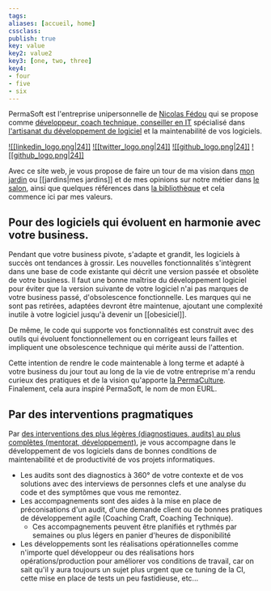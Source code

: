```yaml
---
tags:
aliases: [accueil, home]
cssclass:
publish: true
key: value
key2: value2
key3: [one, two, three]
key4:
- four
- five
- six
---
```


PermaSoft est l'entreprise unipersonnelle de [Nicolas Fédou](contact) qui se propose comme [développeur, coach technique, conseiller en IT](Offres%20de%20services) spécialisé dans [l'artisanat du développement de logiciel](https://manifesto.softwarecraftsmanship.org/#/fr-fr) et la maintenabilité de vos logiciels.

<span class="right-align">[![[linkedin_logo.png|24]]](https://www.linkedin.com/in/nicolas-fedou/) [![[twitter_logo.png|24]]](https://twitter.com/CoulasFedou) [![[github_logo.png|24]]](https://github.com/coulas) [![[github_logo.png|24]]](https://github.com/PermaSoft)</span>

Avec ce site web, je vous propose de faire un tour de ma vision dans [mon jardin](jardins/) ou [[jardins|mes jardins]] et de mes opinions sur notre métier dans [le salon](salon/index), ainsi que quelques références dans [la bibliothèque](bibliothèque/) et cela commence ici par mes valeurs.

## Pour des logiciels qui évoluent en harmonie avec votre business.

Pendant que votre business pivote, s'adapte et grandit, les logiciels à succès ont tendances à grossir.
Les nouvelles fonctionnalités s'intègrent dans une base de code existante qui décrit une version passée et obsolète de votre business. 
Il faut une bonne maîtrise du développement logiciel pour éviter que la version suivante de votre logiciel n'ai pas marques de votre business passé, d'obsolescence fonctionnelle.
Les marques qui ne sont pas retirées, adaptées devront être maintenue, ajoutant une complexité inutile à votre logiciel jusqu'à devenir un [[obesiciel]]. 

De même, le code qui supporte vos fonctionnalités est construit avec des outils qui évoluent fonctionnellement ou en corrigeant leurs failles et impliquent une obsolescence technique qui mérite aussi de l'attention.

Cette intention de rendre le code maintenable à long terme et adapté à votre business du jour tout au long de la vie de votre entreprise m'a rendu curieux des pratiques et de la vision qu'apporte [la PermaCulture](salon/permaculture). Finalement, cela aura inspiré PermaSoft, le nom de mon EURL.

## Par des interventions pragmatiques

Par [des interventions des plus légères (diagnostiques, audits) au plus complètes (mentorat, développement)](Offres%20de%20services), je vous accompagne dans le développement de vos logiciels dans de bonnes conditions de maintenabilité et de productivité de vos projets informatiques.

* Les audits sont des diagnostics à 360° de votre contexte et de vos solutions avec des interviews de personnes clefs et une analyse du code et des symptômes que vous me remontez.
* Les accompagnements sont des aides à la mise en place de préconisations d'un audit, d'une demande client ou de bonnes pratiques de développement agile (Coaching Craft, Coaching Technique).
	* Ces accompagnements peuvent être planifiés et rythmés par semaines ou plus légers en panier d'heures de disponibilité
* Les développements sont les réalisations opérationnelles comme n'importe quel développeur ou des réalisations hors opérations/production pour améliorer vos conditions de travail, car on sait qu'il y aura toujours un sujet plus urgent que ce tuning de la CI, cette mise en place de tests un peu fastidieuse, etc...
